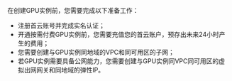 在创建GPU实例前，您需要完成以下准备工作：
* 注册首云账号并完成实名认证；
* 开通按需付费GPU实例前，您需要充值您的首云账户，预存出未来24小时产生的费用；
* 您需要创建与GPU实例同地域的VPC和同可用区的子网；
* 若GPU实例需要具备公网能力，您需要创建与GPU实例同VPC同可用区的虚拟出网网关和同地域的弹性IP。
